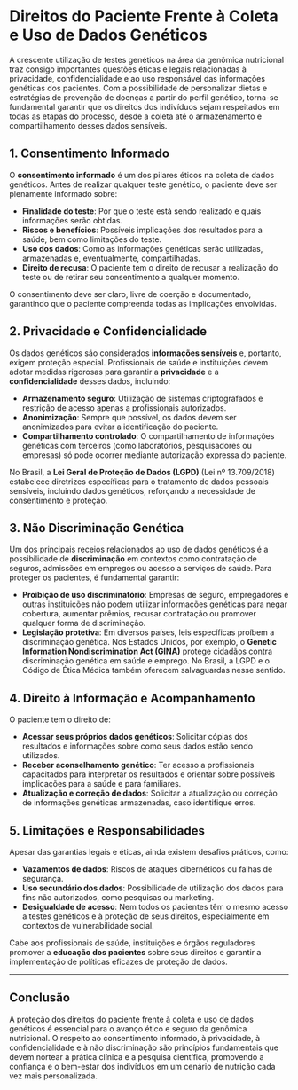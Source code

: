 # Direitos do Paciente Frente à Coleta e Uso de Dados Genéticos

A crescente utilização de testes genéticos na área da genômica nutricional traz consigo importantes questões éticas e legais relacionadas à privacidade, confidencialidade e ao uso responsável das informações genéticas dos pacientes. Com a possibilidade de personalizar dietas e estratégias de prevenção de doenças a partir do perfil genético, torna-se fundamental garantir que os direitos dos indivíduos sejam respeitados em todas as etapas do processo, desde a coleta até o armazenamento e compartilhamento desses dados sensíveis.

## 1. Consentimento Informado

O **consentimento informado** é um dos pilares éticos na coleta de dados genéticos. Antes de realizar qualquer teste genético, o paciente deve ser plenamente informado sobre:

- **Finalidade do teste**: Por que o teste está sendo realizado e quais informações serão obtidas.
- **Riscos e benefícios**: Possíveis implicações dos resultados para a saúde, bem como limitações do teste.
- **Uso dos dados**: Como as informações genéticas serão utilizadas, armazenadas e, eventualmente, compartilhadas.
- **Direito de recusa**: O paciente tem o direito de recusar a realização do teste ou de retirar seu consentimento a qualquer momento.

O consentimento deve ser claro, livre de coerção e documentado, garantindo que o paciente compreenda todas as implicações envolvidas.

## 2. Privacidade e Confidencialidade

Os dados genéticos são considerados **informações sensíveis** e, portanto, exigem proteção especial. Profissionais de saúde e instituições devem adotar medidas rigorosas para garantir a **privacidade** e a **confidencialidade** desses dados, incluindo:

- **Armazenamento seguro**: Utilização de sistemas criptografados e restrição de acesso apenas a profissionais autorizados.
- **Anonimização**: Sempre que possível, os dados devem ser anonimizados para evitar a identificação do paciente.
- **Compartilhamento controlado**: O compartilhamento de informações genéticas com terceiros (como laboratórios, pesquisadores ou empresas) só pode ocorrer mediante autorização expressa do paciente.

No Brasil, a **Lei Geral de Proteção de Dados (LGPD)** (Lei nº 13.709/2018) estabelece diretrizes específicas para o tratamento de dados pessoais sensíveis, incluindo dados genéticos, reforçando a necessidade de consentimento e proteção.

## 3. Não Discriminação Genética

Um dos principais receios relacionados ao uso de dados genéticos é a possibilidade de **discriminação** em contextos como contratação de seguros, admissões em empregos ou acesso a serviços de saúde. Para proteger os pacientes, é fundamental garantir:

- **Proibição de uso discriminatório**: Empresas de seguro, empregadores e outras instituições não podem utilizar informações genéticas para negar cobertura, aumentar prêmios, recusar contratação ou promover qualquer forma de discriminação.
- **Legislação protetiva**: Em diversos países, leis específicas proíbem a discriminação genética. Nos Estados Unidos, por exemplo, o **Genetic Information Nondiscrimination Act (GINA)** protege cidadãos contra discriminação genética em saúde e emprego. No Brasil, a LGPD e o Código de Ética Médica também oferecem salvaguardas nesse sentido.

## 4. Direito à Informação e Acompanhamento

O paciente tem o direito de:

- **Acessar seus próprios dados genéticos**: Solicitar cópias dos resultados e informações sobre como seus dados estão sendo utilizados.
- **Receber aconselhamento genético**: Ter acesso a profissionais capacitados para interpretar os resultados e orientar sobre possíveis implicações para a saúde e para familiares.
- **Atualização e correção de dados**: Solicitar a atualização ou correção de informações genéticas armazenadas, caso identifique erros.

## 5. Limitações e Responsabilidades

Apesar das garantias legais e éticas, ainda existem desafios práticos, como:

- **Vazamentos de dados**: Riscos de ataques cibernéticos ou falhas de segurança.
- **Uso secundário dos dados**: Possibilidade de utilização dos dados para fins não autorizados, como pesquisas ou marketing.
- **Desigualdade de acesso**: Nem todos os pacientes têm o mesmo acesso a testes genéticos e à proteção de seus direitos, especialmente em contextos de vulnerabilidade social.

Cabe aos profissionais de saúde, instituições e órgãos reguladores promover a **educação dos pacientes** sobre seus direitos e garantir a implementação de políticas eficazes de proteção de dados.

---

## Conclusão

A proteção dos direitos do paciente frente à coleta e uso de dados genéticos é essencial para o avanço ético e seguro da genômica nutricional. O respeito ao consentimento informado, à privacidade, à confidencialidade e à não discriminação são princípios fundamentais que devem nortear a prática clínica e a pesquisa científica, promovendo a confiança e o bem-estar dos indivíduos em um cenário de nutrição cada vez mais personalizada.